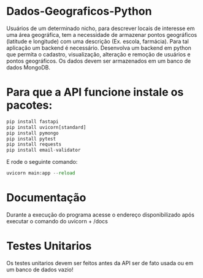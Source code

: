# Dados-Geograficos-Python
Usuários de um determinado nicho, para descrever locais de interesse em uma área geográfica, tem a necessidade de armazenar pontos geográficos (latitude e longitude) com uma descrição (Ex. escola, farmácia). Para tal aplicação um backend é necessário. Desenvolva um backend em python que permita o cadastro, visualização, alteração e remoção de usuários e pontos geográficos. Os dados devem ser armazenados em um banco de dados MongoDB.


# Para que a API funcione instale os pacotes:
``` python
pip install fastapi
pip install uvicorn[standard]
pip install pymongo
pip install pytest
pip install requests
pip install email-validator
```

E rode o seguinte comando:
``` python
uvicorn main:app --reload
```

# Documentação
Durante a execução do programa acesse o endereço disponibilizado após executar o comando do uvicorn + /docs

# Testes Unitarios
Os testes unitarios devem ser feitos antes da API ser de fato usada ou em um banco de dados vazio!
